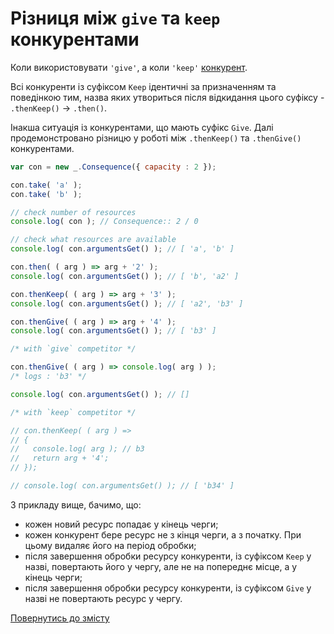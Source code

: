# Різниця між `give` та `keep` конкурентами

Коли використовувати <code>'give'</code>, а коли <code>'keep'</code> [конкурент](../concept/Competitor.md#конкурент).

Всі конкуренти із суфіксом `Keep` ідентичні за призначенням та поведінкою тим, назва яких утвориться після відкидання цього суфіксу - `.thenKeep()` -> `.then()`.

Інакша ситуація із конкурентами, що мають суфікс `Give`. Далі продемонстровано різницю у роботі між `.thenKeep()` та `.thenGive()` конкурентами.

```js
var con = new _.Consequence({ capacity : 2 });

con.take( 'a' );
con.take( 'b' );

// check number of resources
console.log( con ); // Consequence:: 2 / 0

// check what resources are available
console.log( con.argumentsGet() ); // [ 'a', 'b' ]

con.then( ( arg ) => arg + '2' );
console.log( con.argumentsGet() ); // [ 'b', 'a2' ]

con.thenKeep( ( arg ) => arg + '3' );
console.log( con.argumentsGet() ); // [ 'a2', 'b3' ]

con.thenGive( ( arg ) => arg + '4' );
console.log( con.argumentsGet() ); // [ 'b3' ]

/* with `give` competitor */

con.thenGive( ( arg ) => console.log( arg ) );
/* logs : 'b3' */

console.log( con.argumentsGet() ); // []

/* with `keep` competitor */

// con.thenKeep( ( arg ) =>
// {
//   console.log( arg ); // b3
//   return arg + '4';
// });

// console.log( con.argumentsGet() ); // [ 'b34' ]
```

З прикладу вище, бачимо, що:
- кожен новий ресурс попадає у кінець черги;
- кожен конкурент бере ресурс не з кінця черги, а з початку. При цьому видаляє його на період обробки;
- після завершення обробки ресурсу конкуренти, із суфіксом `Keep` у назві, повертають його у чергу, але не на попереднє
  місце, а у кінець черги;
- після завершення обробки ресурсу конкуренти, із суфіксом `Give` у назві не повертають ресурс у чергу. 

[Повернутись до змісту](../README.md#туторіали)
